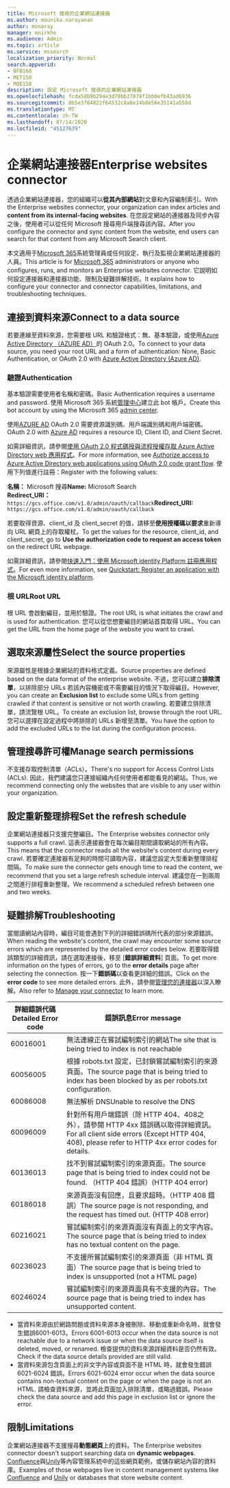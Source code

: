 ```yaml
---
title: Microsoft 搜尋的企業網站連接器
ms.author: mounika.narayanan
author: monaray
manager: mnirkhe
ms.audience: Admin
ms.topic: article
ms.service: mssearch
localization_priority: Normal
search.appverid:
- BFB160
- MET150
- MOE150
description: 設定 Microsoft 搜尋的企業網站連接器
ms.openlocfilehash: fcda5db9b294e3d70bb27879f1bb0efb43ad6936
ms.sourcegitcommit: 0b5e3764822f64532c8a8e14b8e56e35141a558d
ms.translationtype: MT
ms.contentlocale: zh-TW
ms.lasthandoff: 07/14/2020
ms.locfileid: "45127639"
---
```

# <a name="enterprise-websites-connector"></a><span data-ttu-id="032ff-103">企業網站連接器</span><span class="sxs-lookup"><span data-stu-id="032ff-103">Enterprise websites connector</span></span>

<span data-ttu-id="032ff-104">透過企業網站連接器，您的組織可以**從其內部網站**對文章和內容編制索引。</span><span class="sxs-lookup"><span data-stu-id="032ff-104">With the Enterprise websites connector, your organization can index articles and **content from its internal-facing websites**.</span></span> <span data-ttu-id="032ff-105">在您設定網站的連接器及同步內容之後，使用者可以從任何 Microsoft 搜尋用戶端搜尋該內容。</span><span class="sxs-lookup"><span data-stu-id="032ff-105">After you configure the connector and sync content from the website, end users can search for that content from any Microsoft Search client.</span></span>

<span data-ttu-id="032ff-106">本文適用于[Microsoft 365](https://www.microsoft.com/microsoft-365)系統管理員或任何設定、執行及監視企業網站連接器的人員。</span><span class="sxs-lookup"><span data-stu-id="032ff-106">This article is for [Microsoft 365](https://www.microsoft.com/microsoft-365) administrators or anyone who configures, runs, and monitors an Enterprise websites connector.</span></span> <span data-ttu-id="032ff-107">它說明如何設定連接器和連接器功能、限制及疑難排解技術。</span><span class="sxs-lookup"><span data-stu-id="032ff-107">It explains how to configure your connector and connector capabilities, limitations, and troubleshooting techniques.</span></span>  

## <a name="connect-to-a-data-source"></a><span data-ttu-id="032ff-108">連接到資料來源</span><span class="sxs-lookup"><span data-stu-id="032ff-108">Connect to a data source</span></span> 
<span data-ttu-id="032ff-109">若要連線至資料來源，您需要根 URL 和驗證格式：無、基本驗證，或使用[Azure Active Directory （AZURE AD）](https://docs.microsoft.com/azure/active-directory/)的 OAuth 2.0。</span><span class="sxs-lookup"><span data-stu-id="032ff-109">To connect to your data source, you need your root URL and a form of authentication: None, Basic Authentication, or OAuth 2.0 with [Azure Active Directory (Azure AD)](https://docs.microsoft.com/azure/active-directory/).</span></span>

### <a name="authentication"></a><span data-ttu-id="032ff-110">驗證</span><span class="sxs-lookup"><span data-stu-id="032ff-110">Authentication</span></span> 
<span data-ttu-id="032ff-111">基本驗證需要使用者名稱和密碼。</span><span class="sxs-lookup"><span data-stu-id="032ff-111">Basic Authentication requires a username and password.</span></span> <span data-ttu-id="032ff-112">使用 Microsoft 365 系統[管理中心](https://admin.microsoft.com)建立此 bot 帳戶。</span><span class="sxs-lookup"><span data-stu-id="032ff-112">Create this bot account by using the Microsoft 365 [admin center](https://admin.microsoft.com).</span></span>

<span data-ttu-id="032ff-113">使用[AZURE AD](https://docs.microsoft.com/azure/active-directory/) OAuth 2.0 需要資源識別碼、用戶端識別碼和用戶端密碼。</span><span class="sxs-lookup"><span data-stu-id="032ff-113">OAuth 2.0 with [Azure AD](https://docs.microsoft.com/azure/active-directory/) requires a resource ID, Client ID, and Client Secret.</span></span>

<span data-ttu-id="032ff-114">如需詳細資訊，請參閱[使用 OAuth 2.0 程式碼授與流程授權存取 Azure Active Directory web 應用程式](https://docs.microsoft.com/azure/active-directory/develop/v1-protocols-oauth-code)。</span><span class="sxs-lookup"><span data-stu-id="032ff-114">For more information, see [Authorize access to Azure Active Directory web applications using OAuth 2.0 code grant flow](https://docs.microsoft.com/azure/active-directory/develop/v1-protocols-oauth-code).</span></span> <span data-ttu-id="032ff-115">使用下列值進行註冊：</span><span class="sxs-lookup"><span data-stu-id="032ff-115">Register with the following values:</span></span>

<span data-ttu-id="032ff-116">**名稱：** Microsoft 搜尋</span><span class="sxs-lookup"><span data-stu-id="032ff-116">**Name:** Microsoft Search</span></span> <br/>
<span data-ttu-id="032ff-117">**Redirect_URI：**`https://gcs.office.com/v1.0/admin/oauth/callback`</span><span class="sxs-lookup"><span data-stu-id="032ff-117">**Redirect_URI:** `https://gcs.office.com/v1.0/admin/oauth/callback`</span></span>

<span data-ttu-id="032ff-118">若要取得資源、client_id 及 client_secret 的值，請移至**使用授權碼以要求**重新導向 URL 網頁上的存取權杖。</span><span class="sxs-lookup"><span data-stu-id="032ff-118">To get the values for the resource, client_id, and client_secret, go to **Use the authorization code to request an access token** on the redirect URL webpage.</span></span>

<span data-ttu-id="032ff-119">如需詳細資訊，請參閱[快速入門：使用 Microsoft identity Platform 註冊應用程式](https://docs.microsoft.com/azure/active-directory/develop/quickstart-register-app)。</span><span class="sxs-lookup"><span data-stu-id="032ff-119">For even more information, see [Quickstart: Register an application with the Microsoft identity platform](https://docs.microsoft.com/azure/active-directory/develop/quickstart-register-app).</span></span>

### <a name="root-url"></a><span data-ttu-id="032ff-120">根 URL</span><span class="sxs-lookup"><span data-stu-id="032ff-120">Root URL</span></span>
<span data-ttu-id="032ff-121">根 URL 會啟動編目，並用於驗證。</span><span class="sxs-lookup"><span data-stu-id="032ff-121">The root URL is what initiates the crawl and is used for authentication.</span></span> <span data-ttu-id="032ff-122">您可以從您想要編目的網站首頁取得 URL。</span><span class="sxs-lookup"><span data-stu-id="032ff-122">You can get the URL from the home page of the website you want to crawl.</span></span>

## <a name="select-the-source-properties"></a><span data-ttu-id="032ff-123">選取來源屬性</span><span class="sxs-lookup"><span data-stu-id="032ff-123">Select the source properties</span></span> 
<span data-ttu-id="032ff-124">來源屬性是根據企業網站的資料格式定義。</span><span class="sxs-lookup"><span data-stu-id="032ff-124">Source properties are defined based on the data format of the enterprise website.</span></span> <span data-ttu-id="032ff-125">不過，您可以建立**排除清單**，以排除部分 URLs 若該內容機密或不需要編目的情況下取得編目。</span><span class="sxs-lookup"><span data-stu-id="032ff-125">However, you can create an **Exclusion list** to exclude some URLs from getting crawled if that content is sensitive or not worth crawling.</span></span> <span data-ttu-id="032ff-126">若要建立排除清單，請流覽根 URL。</span><span class="sxs-lookup"><span data-stu-id="032ff-126">To create an exclusion list, browse through the root URL.</span></span> <span data-ttu-id="032ff-127">您可以選擇在設定過程中將排除的 URLs 新增至清單。</span><span class="sxs-lookup"><span data-stu-id="032ff-127">You have the option to add the excluded URLs to the list during the configuration process.</span></span>

## <a name="manage-search-permissions"></a><span data-ttu-id="032ff-128">管理搜尋許可權</span><span class="sxs-lookup"><span data-stu-id="032ff-128">Manage search permissions</span></span> 
<span data-ttu-id="032ff-129">不支援存取控制清單（ACLs）。</span><span class="sxs-lookup"><span data-stu-id="032ff-129">There's no support for Access Control Lists (ACLs).</span></span> <span data-ttu-id="032ff-130">因此，我們建議您只連接組織內任何使用者都能看見的網站。</span><span class="sxs-lookup"><span data-stu-id="032ff-130">Thus, we recommend connecting only the websites that are visible to any user within your organization.</span></span>

## <a name="set-the-refresh-schedule"></a><span data-ttu-id="032ff-131">設定重新整理排程</span><span class="sxs-lookup"><span data-stu-id="032ff-131">Set the refresh schedule</span></span>
<span data-ttu-id="032ff-132">企業網站連接器只支援完整編目。</span><span class="sxs-lookup"><span data-stu-id="032ff-132">The Enterprise websites connector only supports a full crawl.</span></span> <span data-ttu-id="032ff-133">這表示連接器會在每次編目期間讀取網站的所有內容。</span><span class="sxs-lookup"><span data-stu-id="032ff-133">This means that the connector reads all the website's content during every crawl.</span></span> <span data-ttu-id="032ff-134">若要確定連接器有足夠的時間可讀取內容，建議您設定大型重新整理排程間隔。</span><span class="sxs-lookup"><span data-stu-id="032ff-134">To make sure the connector gets enough time to read the content, we recommend that you set a large refresh schedule interval.</span></span> <span data-ttu-id="032ff-135">建議您在一到兩周之間進行排程重新整理。</span><span class="sxs-lookup"><span data-stu-id="032ff-135">We recommend a scheduled refresh between one and two weeks.</span></span>

## <a name="troubleshooting"></a><span data-ttu-id="032ff-136">疑難排解</span><span class="sxs-lookup"><span data-stu-id="032ff-136">Troubleshooting</span></span>
<span data-ttu-id="032ff-137">當閱讀網站內容時，編目可能會遇到下列的詳細錯誤碼所代表的部分來源錯誤。</span><span class="sxs-lookup"><span data-stu-id="032ff-137">When reading the website's content, the crawl may encounter some source errors which are represented by the detailed error codes below.</span></span> <span data-ttu-id="032ff-138">若要取得錯誤類型的詳細資訊，請在選取連接後，移至 [**錯誤詳細資料**] 頁面。</span><span class="sxs-lookup"><span data-stu-id="032ff-138">To get more information on the types of errors, go to the **error details** page after selecting the connection.</span></span> <span data-ttu-id="032ff-139">按一下**錯誤碼**以查看更詳細的錯誤。</span><span class="sxs-lookup"><span data-stu-id="032ff-139">Click on the **error code** to see more detailed errors.</span></span> <span data-ttu-id="032ff-140">此外，請參閱[管理您的連接器](https://docs.microsoft.com/microsoftsearch/manage-connector)以深入瞭解。</span><span class="sxs-lookup"><span data-stu-id="032ff-140">Also refer to [Manage your connector](https://docs.microsoft.com/microsoftsearch/manage-connector) to learn more.</span></span>

 <span data-ttu-id="032ff-141">詳細錯誤代碼</span><span class="sxs-lookup"><span data-stu-id="032ff-141">Detailed Error code</span></span> | <span data-ttu-id="032ff-142">錯誤訊息</span><span class="sxs-lookup"><span data-stu-id="032ff-142">Error message</span></span>
 --- | --- 
 <span data-ttu-id="032ff-143">6001</span><span class="sxs-lookup"><span data-stu-id="032ff-143">6001</span></span>   | <span data-ttu-id="032ff-144">無法連線正在嘗試編制索引的網站</span><span class="sxs-lookup"><span data-stu-id="032ff-144">The site that is being tried to index is not reachable</span></span> 
 <span data-ttu-id="032ff-145">6005</span><span class="sxs-lookup"><span data-stu-id="032ff-145">6005</span></span> | <span data-ttu-id="032ff-146">根據 robots.txt 設定，已封鎖嘗試編制索引的來源頁面。</span><span class="sxs-lookup"><span data-stu-id="032ff-146">The source page that is being tried to index has been blocked by as per robots.txt configuration.</span></span>
 <span data-ttu-id="032ff-147">6008</span><span class="sxs-lookup"><span data-stu-id="032ff-147">6008</span></span> | <span data-ttu-id="032ff-148">無法解析 DNS</span><span class="sxs-lookup"><span data-stu-id="032ff-148">Unable to resolve the DNS</span></span>
 <span data-ttu-id="032ff-149">6009</span><span class="sxs-lookup"><span data-stu-id="032ff-149">6009</span></span> | <span data-ttu-id="032ff-150">針對所有用戶端錯誤（除 HTTP 404、408之外），請參閱 HTTP 4xx 錯誤碼以取得詳細資訊。</span><span class="sxs-lookup"><span data-stu-id="032ff-150">For all client side errors (Except HTTP 404, 408), please refer to HTTP 4xx error codes for details.</span></span>
 <span data-ttu-id="032ff-151">6013</span><span class="sxs-lookup"><span data-stu-id="032ff-151">6013</span></span> | <span data-ttu-id="032ff-152">找不到嘗試編制索引的來源頁面。</span><span class="sxs-lookup"><span data-stu-id="032ff-152">The source page that is being tried to index could not be found.</span></span> <span data-ttu-id="032ff-153">（HTTP 404 錯誤）</span><span class="sxs-lookup"><span data-stu-id="032ff-153">(HTTP 404 error)</span></span>
 <span data-ttu-id="032ff-154">6018</span><span class="sxs-lookup"><span data-stu-id="032ff-154">6018</span></span> | <span data-ttu-id="032ff-155">來源頁面沒有回應，且要求超時。（HTTP 408 錯誤）</span><span class="sxs-lookup"><span data-stu-id="032ff-155">The source page is not responding, and the request has timed out. (HTTP 408 error)</span></span>
 <span data-ttu-id="032ff-156">6021</span><span class="sxs-lookup"><span data-stu-id="032ff-156">6021</span></span> | <span data-ttu-id="032ff-157">嘗試編制索引的來源頁面沒有頁面上的文字內容。</span><span class="sxs-lookup"><span data-stu-id="032ff-157">The source page that is being tried to index has no textual content on the page.</span></span>
 <span data-ttu-id="032ff-158">6023</span><span class="sxs-lookup"><span data-stu-id="032ff-158">6023</span></span> | <span data-ttu-id="032ff-159">不支援所嘗試編制索引的來源頁面（非 HTML 頁面）</span><span class="sxs-lookup"><span data-stu-id="032ff-159">The source page that is being tried to index is unsupported (not a HTML page)</span></span>
 <span data-ttu-id="032ff-160">6024</span><span class="sxs-lookup"><span data-stu-id="032ff-160">6024</span></span> | <span data-ttu-id="032ff-161">嘗試編制索引的來源頁面具有不支援的內容。</span><span class="sxs-lookup"><span data-stu-id="032ff-161">The source page that is being tried to index has unsupported content.</span></span>

* <span data-ttu-id="032ff-162">當資料來源由於網路問題或資料來源本身被刪除、移動或重新命名時，就會發生錯誤6001-6013。</span><span class="sxs-lookup"><span data-stu-id="032ff-162">Errors 6001-6013 occur when the data source is not reachable due to a network issue or when the data source itself is deleted, moved, or renamed.</span></span> <span data-ttu-id="032ff-163">檢查提供的資料來源詳細資料是否仍然有效。</span><span class="sxs-lookup"><span data-stu-id="032ff-163">Check if the data source details provided are still valid.</span></span>
* <span data-ttu-id="032ff-164">當資料來源包含頁面上的非文字內容或頁面不是 HTML 時，就會發生錯誤6021-6024 錯誤。</span><span class="sxs-lookup"><span data-stu-id="032ff-164">Errors 6021-6024 error occur when the data source contains non-textual content on the page or when the page is not an HTML.</span></span> <span data-ttu-id="032ff-165">請檢查資料來源，並將此頁面加入排除清單，或略過錯誤。</span><span class="sxs-lookup"><span data-stu-id="032ff-165">Please check the data source and add this page in exclusion list or ignore the error.</span></span>

## <a name="limitations"></a><span data-ttu-id="032ff-166">限制</span><span class="sxs-lookup"><span data-stu-id="032ff-166">Limitations</span></span>
<span data-ttu-id="032ff-167">企業網站連接器不支援搜尋**動態網頁**上的資料。</span><span class="sxs-lookup"><span data-stu-id="032ff-167">The Enterprise websites connector doesn't support searching data on **dynamic webpages**.</span></span> <span data-ttu-id="032ff-168">[Confluence](https://www.atlassian.com/software/confluence)與[Unily](https://www.unily.com/)等內容管理系統中的這些網頁範例，或儲存網站內容的資料庫。</span><span class="sxs-lookup"><span data-stu-id="032ff-168">Examples of those webpages live in content management systems like [Confluence](https://www.atlassian.com/software/confluence) and [Unily](https://www.unily.com/) or databases that store website content.</span></span>
